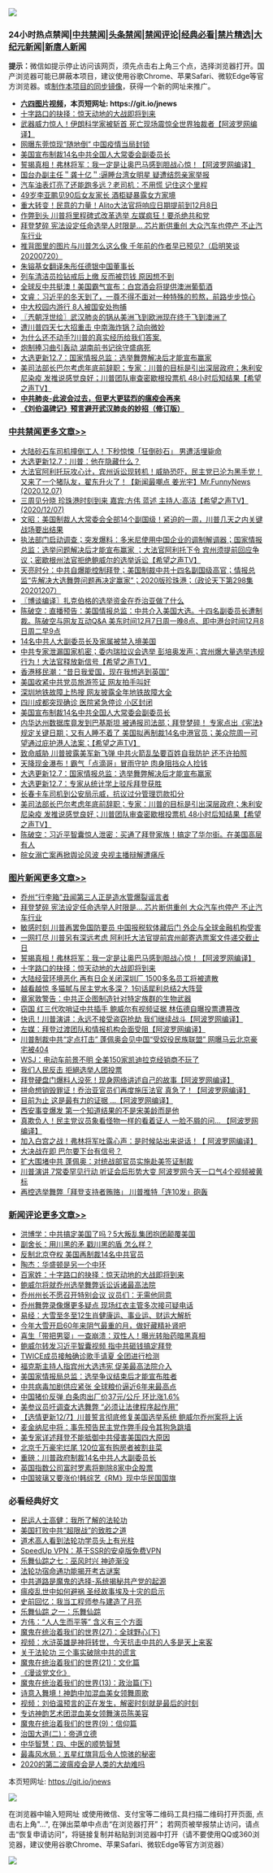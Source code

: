 ![](https://raw.githubusercontent.com/fqnews/bnews/master/64photo/fqnews-qr.jpg)

<div id="tt">
<h3>24小时热点禁闻|<a href="#%E4%B8%AD%E5%85%B1%E7%A6%81%E9%97%BB%E6%9B%B4%E5%A4%9A%E6%96%87%E7%AB%A0">中共禁闻</a>|<a href="#%E5%9B%BE%E7%89%87%E6%96%B0%E9%97%BB%E6%9B%B4%E5%A4%9A%E6%96%87%E7%AB%A0">头条禁闻</a>|<a href="#%E6%96%B0%E9%97%BB%E8%AF%84%E8%AE%BA%E6%9B%B4%E5%A4%9A%E6%96%87%E7%AB%A0">禁闻评论|<a href="#%E5%BF%85%E7%9C%8B%E7%BB%8F%E5%85%B8%E5%A5%BD%E6%96%87">经典必看|<a href="/video.md#%E7%A6%81%E7%89%87%E7%B2%BE%E9%80%89">禁片精选</a>|<a href="https://github.com/fqnews/djy/blob/master/gb/nf1351518.md#1">大纪元新闻</a>|<a href="https://github.com/fqnews/ntdtv/blob/master/gb/prog204.md#1">新唐人新闻</a></h3>
<div><b>提示：</b>微信如提示停止访问该网页，须先点击右上角三个点，选择浏览器打开。国产浏览器可能已屏蔽本项目，建议使用谷歌Chrome、苹果Safari、微软Edge等官方浏览器。或<a href="https://github.com/fqnews/bnews/blob/master/%E5%88%B6%E4%BD%9Cgit%E7%A6%81%E9%97%BB%E9%95%9C%E5%83%8F.md">制作本项目的同步镜像</a>，获得一个新的网址来推广。</div>
<ul>
<li><b><a href="http://d1.bdrive.tk/64.mp4" target="_blank">六四图片视频</a>，本页短网址: https://git.io/jnews</b></li>
<li><a href="/comments/20201207/1443483.md">十字路口的抉择：惊天动地的大战即将到来</a></li>
<li><a href="/cnnews/20201207/1443505.md">武器威力惊人！伊朗科学家被斩首 死亡现场震惊全世界独裁者【阿波罗网编译】</a></li>
<li><a href="/cbnews/20201207/1443583.md">网曝东莞惊现“随地倒” 中国疫情当局封锁</a></li>
<li><a href="/cbnews/20201208/1443771.md">美国宣布制裁14名中共全国人大常委会副委员长</a></li>
<li><a href="/topimagenews/20201207/1443560.md">誓揭真相！弗林将军：我一定是让奥巴马感到胆战心惊！【阿波罗网编译】</a></li>
<li><a href="/baitai/20201207/1443466.md">国台办副主任＂龚十亿＂:逼睡台湾女明星 疑遭结怨亲家举报</a></li>
<li><a href="/lifebaike/20201207/1443567.md">汽车油表灯亮了还能跑多远？老司机：不用慌 记住这个里程</a></li>
<li><a href="/yule/20201207/1443490.md">49岁李亚鹏见90后女友家长 酒柜疑暴露女方家境</a></li>
<li><a href="/comments/20201207/1443691.md">重大转变！民意的力量！Alito大法官将响应日期提前到12月8日</a></li>
<li><a href="/cbnews/20201207/1443612.md">作弊到头 川普将里程碑式改革选举 左媒疯狂！要杀绝共和党</a></li>
<li><a href="/topimagenews/20201208/1443820.md">拜登梦碎 宪法设定任命选举人时限是... 芯片断供重创 大众汽车也停产 不止汽车行业</a></li>
<li><a href="/bannedvideo/20201207/1443571.md">推背图里的图片与川普怎么这么像 千年前的作者早已预见?（启明笑谈20200720）</a></li>
<li><a href="/cbnews/20201207/1443596.md">朱镕基女翻译朱彤任德银中国董事长</a></li>
<li><a href="/cbnews/20201207/1443611.md">列车清洁员捡钻戒后上缴 反而被罚钱 原因想不到</a></li>
<li><a href="/cnnews/20201207/1443506.md">全球反中共挺澳！美国霸气宣布：白宫酒会将提供澳洲葡萄酒</a></li>
<li><a href="/bannedvideo/20201207/1443533.md">文睿：习近平的冬天到了，一尊不得不面对一种特殊的煎熬，前路步步惊心</a></li>
<li><a href="/cnnews/hknews/20201207/1443581.md">中大校园内游行 8人被国安处拘捕</a></li>
<li><a href="/ssgc/20201208/1443776.md">〖兲朝浮世绘〗武汉肺炎的锅从美洲飞到欧洲现在终于飞到澳洲了</a></li>
<li><a href="/comments/20201207/1443463.md">遭川普四天七大招重击 中南海炸锅？动向微妙</a></li>
<li><a href="/bannedvideo/20201207/1443684.md">为什么还不动手?川普的真实经历给我们答案.</a></li>
<li><a href="/cnnews/20201207/1443617.md">炮制捧习曲引轰动 湖南前书记徐守盛病死</a></li>
<li><a href="/cbnews/20201208/1443739.md">大选更新12.7：国家情报总监：选举舞弊解决后才能宣布赢家</a></li>
<li><a href="/cbnews/20201207/1443677.md">美司法部长巴尔考虑年底前辞职；专家：川普的目标是引出深层政府；朱利安尼染疫 发推说感觉良好；川普团队审查密歇根投票机 48小时后知结果【希望之声TV】</a></li>
<li><b><a href="/comments/20200211/1275071.md" target="_blank">中共肺炎-此波会过去，但更大更猛烈的瘟疫会再来</a></b></li>
<li><b><a href="/comments/20200207/1272816.md" target="_blank">《刘伯温碑记》预言避开武汉肺炎的妙招（修订版）</a></b></li>
</ul>
</div>

<div class="catlist">
<h3><a href="/cbnews/" target="_blank">中共禁闻</a><span><a href="/cbnews/" target="_blank" rel="nofollow">更多文章>></a></span></h3>
<ul>
<li><a href="/cbnews/20201208/1443962.md" target="_blank">大陆砂石车司机撞倒工人！下秒惊悚「狂倒砂石」 男遭活埋毙命</a></li>
<li><a href="/cbnews/20201208/1443958.md" target="_blank">大选更新12.7：川普：他在隐藏什么？</a></li>
<li><a href="/cbnews/20201208/1443944.md" target="_blank">大法官阿利托玩攻心计，宾州诉讼现转机！威胁恐吓，民主党已沦为黑手党！又来了一个猪队友，翟东升火了！【新闻最嘲点 姜光宇】Mr.FunnyNews (2020.12.07)‬</a></li>
<li><a href="/cbnews/20201208/1443931.md" target="_blank">三周见分晓   珍珠港时刻到来   嘉宾:方伟 蓝述 主持人:高洁【希望之声TV】(2020/12/07)</a></li>
<li><a href="/cbnews/20201208/1443923.md" target="_blank">文昭：美国制裁人大常委会全部14个副国级！紧迫的一周，川普几天之内关键战场要出结果</a></li>
<li><a href="/cbnews/20201208/1443887.md" target="_blank">执法部门启动调查；突发爆料：多米尼使用中国企业的调制解调器；国家情报总监：选举问题解决后才能宣布赢家 ；大法官阿利托下令 宾州须提前回应争议；密歇根州法官拒绝鲍威尔的选举诉讼【希望之声TV】</a></li>
<li><a href="/cbnews/20201208/1443886.md" target="_blank">天亮时分：中共自爆能控制拜登；美国制裁中共十四名副国级高官；情报总监“先解决大选舞弊问题再决定赢家”；2020版珍珠港；（政论天下第298集 20201207）</a></li>
<li><a href="/cbnews/20201208/1443885.md" target="_blank">〖博谈编译〗扎克伯格的选举资金在乔治亚做了什么</a></li>
<li><a href="/cbnews/20201208/1443847.md" target="_blank">陈破空：直播预告：美国情报总监：中共介入美国大选。十四名副委员长遭制裁。陈破空与网友互动Q&amp;A 美东时间12月7日周一晚8点、即中港台时间12月8日周二早9点</a></li>
<li><a href="/cbnews/20201208/1443844.md" target="_blank">14名中共人大副委员长及家属被禁入境美国</a></li>
<li><a href="/cbnews/20201208/1443841.md" target="_blank">中共专家泄漏国家机密；委内瑞拉议会选举 彭培奥发声；宾州爆大量选举违规行为！大法官释放新信号【希望之声TV】</a></li>
<li><a href="/cbnews/20201208/1443829.md" target="_blank">香港移民潮：“昔日我爱国，现在我想逃到英国”</a></li>
<li><a href="/cbnews/20201208/1443789.md" target="_blank">美国收紧中共党员旅游签证 网友拍手叫好</a></li>
<li><a href="/cbnews/20201208/1443788.md" target="_blank">深圳地铁故障上热搜 网友披露全年地铁故障大全</a></li>
<li><a href="/cbnews/20201208/1443787.md" target="_blank">四川成都突现确诊 医院紧急停诊 小区封闭</a></li>
<li><a href="/cbnews/20201208/1443771.md" target="_blank">美国宣布制裁14名中共全国人大常委会副委员长</a></li>
<li><a href="/cbnews/20201208/1443766.md" target="_blank">内华达州数据库竟发到巴基斯坦  被通报司法部；拜登梦碎！ 专家点出《宪法》规定关键日期；又有人睡不着了  美国拟再制裁14名中港官员；美众院周一可望通过庇护港人法案；【希望之声TV】</a></li>
<li><a href="/cbnews/20201208/1443744.md" target="_blank">致命威胁 川普披露美军新飞弹 中共火箭乱坠要百姓自我防护 还不许拍照</a></li>
<li><a href="/cbnews/20201208/1443743.md" target="_blank">天降现金瀑布！霸气「点滴哥」冒雨守护 肉身阻挡众人捡钱</a></li>
<li><a href="/cbnews/20201208/1443739.md" target="_blank">大选更新12.7：国家情报总监：选举舞弊解决后才能宣布赢家</a></li>
<li><a href="/cbnews/20201207/1443693.md" target="_blank">大选更新12.7：专家从统计学上驳斥拜登获胜</a></li>
<li><a href="/cbnews/20201207/1443681.md" target="_blank">长春卡车司机到公安局示威，抗议过分管理罚款扣分</a></li>
<li><a href="/cbnews/20201207/1443677.md" target="_blank">美司法部长巴尔考虑年底前辞职；专家：川普的目标是引出深层政府；朱利安尼染疫 发推说感觉良好；川普团队审查密歇根投票机 48小时后知结果【希望之声TV】</a></li>
<li><a href="/cbnews/20201207/1443676.md" target="_blank">陈破空：习近平智囊惊人泄密：买通了拜登家族！搞定了华尔街。在美国高层有人</a></li>
<li><a href="/cbnews/20201207/1443625.md" target="_blank">皖女溺亡案再掀舆论风波 央视主播辩解遭痛斥</a></li>

</ul>
</div>
<div class="catlist">
<h3><a href="/topimagenews/" target="_blank">图片新闻</a><span><a href="/topimagenews/" target="_blank" rel="nofollow">更多文章>></a></span></h3>
<ul>
<li><a href="/topimagenews/20201208/1443834.md" target="_blank">乔州“行李箱”丑闻第三人正是造水管爆裂谣言者</a></li>
<li><a href="/topimagenews/20201208/1443820.md" target="_blank">拜登梦碎 宪法设定任命选举人时限是&#8230; 芯片断供重创 大众汽车也停产 不止汽车行业</a></li>
<li><a href="/topimagenews/20201208/1443779.md" target="_blank">敏感时刻 川普再罢免国防要员 中国报税软体藏后门 外企与全球金融机构受害</a></li>
<li><a href="/topimagenews/20201208/1443753.md" target="_blank">一网打尽 川普另有深远考虑 阿利托大法官提前宾州邮寄选票案文件递交截止日</a></li>
<li><a href="/topimagenews/20201207/1443560.md" target="_blank">誓揭真相！弗林将军：我一定是让奥巴马感到胆战心惊！【阿波罗网编译】</a></li>
<li><a href="/comments/20201207/1443483.md" target="_blank">十字路口的抉择：惊天动地的大战即将到来</a></li>
<li><a href="/topimagenews/20201207/1443309.md" target="_blank">大陆经营环境恶化 再有日企关闭深圳厂 1500多名员工将被遣散</a></li>
<li><a href="/topimagenews/20201207/1443304.md" target="_blank">越看越惊 多猫腻与民主党水多深？ 1句话犀利总结2大阵营</a></li>
<li><a href="/topimagenews/20201207/1443292.md" target="_blank">章家敦警告：中共正企图制造针对特定族群的生物武器</a></li>
<li><a href="/topimagenews/20201207/1443243.md" target="_blank">窃国 红三代吹哨证中共插手 鲍威尔有视频证据 林伍德自曝投票遭篡改</a></li>
<li><a href="/topimagenews/20201206/1442956.md" target="_blank">快讯！川普演讲：永远不接受盗窃抢劫 我们继续战斗【阿波罗网编译】</a></li>
<li><a href="/topimagenews/20201206/1442867.md" target="_blank">左媒：拜登过渡团队和情报机构会面受阻【阿波罗网编译】</a></li>
<li><a href="/topimagenews/20201206/1442817.md" target="_blank">川普制裁中共“定点打击” 蓬佩奥会见中国“受奴役民族联盟” 网曝马云北京豪宅被404</a></li>
<li><a href="/topimagenews/20201206/1442795.md" target="_blank">WSJ：电动车前景不明 全美150家凯迪拉克经销商不玩了</a></li>
<li><a href="/topimagenews/20201206/1442772.md" target="_blank">我们人民反击 拒絕选举人团投票</a></li>
<li><a href="/topimagenews/20201205/1442568.md" target="_blank">拜登硬盘门爆料人没死！现身网络讲述自己的故事【阿波罗网编译】</a></li>
<li><a href="/topimagenews/20201205/1442408.md" target="_blank">拼命想销毁罪证！乔治亚官员们再度施压法官 真急了！【阿波罗网编译】</a></li>
<li><a href="/topimagenews/20201205/1442397.md" target="_blank">目前为止 这是最有力的证据 …【阿波罗网编译】</a></li>
<li><a href="/topimagenews/20201205/1442396.md" target="_blank">西安事变爆发 第一个知道结果的不是宋美龄而是他</a></li>
<li><a href="/topimagenews/20201205/1442375.md" target="_blank">真欺负人！民主党议员象看怪物一样的看着证人 一脸不屑的问&#8230; 【阿波罗网编译】</a></li>
<li><a href="/topimagenews/20201205/1442363.md" target="_blank">加入白宫之战！弗林将军吐露心声：是时候站出来说话！【 阿波罗网编译】</a></li>
<li><a href="/topimagenews/20201205/1442291.md" target="_blank">大决战在即 巴尔要下台有信号？</a></li>
<li><a href="/topimagenews/20201205/1442290.md" target="_blank">扩大围堵中共 蓬佩奥：对统战部官员实施赴美签证制裁</a></li>
<li><a href="/topimagenews/20201205/1442285.md" target="_blank">川普演讲 7常委罕见行动 听证会后形势大变 阿波罗网今天一口气4个视频被黄标</a></li>
<li><a href="/topimagenews/20201205/1442264.md" target="_blank">再控选举舞弊「拜登支持者贿赂」 川普推特「连10发」砲轰</a></li>

</ul>
</div>
<div class="catlist">
<h3><a href="/comments/" target="_blank">新闻评论</a><span><a href="/comments/" target="_blank" rel="nofollow">更多文章>></a></span></h3>
<ul>
<li><a href="/comments/20201208/1443972.md" target="_blank">洪博学：中共搞定美国了吗？5大叛乱集团抱团颠覆美国</a></li>
<li><a href="/comments/20201208/1443971.md" target="_blank">副舍长：用川黑的矛 戳川黑的盾 怎么样？</a></li>
<li><a href="/comments/20201208/1443970.md" target="_blank">反制北京夺权 美国再制裁14名中共官员</a></li>
<li><a href="/comments/20201208/1443969.md" target="_blank">陶杰：华盛顿是另一个中环</a></li>
<li><a href="/comments/20201208/1443945.md" target="_blank">百家姓：十字路口的抉择：惊天动地的大战即将到来</a></li>
<li><a href="/comments/20201208/1443908.md" target="_blank">鲍威尔将就乔州选举舞弊诉讼诉诸最高法院</a></li>
<li><a href="/comments/20201208/1443897.md" target="_blank">乔州州长不愿召开特别会议 议员们：无需他同意</a></li>
<li><a href="/comments/20201208/1443865.md" target="_blank">乔州舞弊录像爆更多疑点 现场红衣主管多次接可疑电话</a></li>
<li><a href="/comments/20201208/1443864.md" target="_blank">易经：大雪至冬至12生肖健康运、事业运、财运大解析</a></li>
<li><a href="/comments/20201208/1443863.md" target="_blank">今年大雪开启60年来阴气最重的月，做好藏精补肾吧</a></li>
<li><a href="/comments/20201208/1443862.md" target="_blank">喜生「带把男婴」一查崩溃：双性人！曝光转胎药暗黑真相</a></li>
<li><a href="/comments/20201208/1443843.md" target="_blank">鲍威尔转发习近平智囊视频 指中共砸钱搞定拜登</a></li>
<li><a href="/comments/20201208/1443842.md" target="_blank">TWICE成员接触确诊歌手请夏 全团进行检测</a></li>
<li><a href="/comments/20201208/1443827.md" target="_blank">福克斯主持人指宾州大选违宪 促美最高法院介入</a></li>
<li><a href="/comments/20201208/1443826.md" target="_blank">美国家情报局总监：选举争议结束后才能宣布胜者</a></li>
<li><a href="/comments/20201208/1443825.md" target="_blank">中共病毒加剧供应紧张 全球粮价逼近6年来最高点</a></li>
<li><a href="/comments/20201208/1443824.md" target="_blank">中国猪价反弹 白条肉出厂价37元/公斤 环比涨1.6%</a></li>
<li><a href="/comments/20201208/1443812.md" target="_blank">美参议员吁调查大选舞弊 “必须让法律程序起作用”</a></li>
<li><a href="/comments/20201208/1443811.md" target="_blank">【选情更新12/7】川普誓言彻底修复美国选举系统 鲍威尔乔州案将上诉</a></li>
<li><a href="/comments/20201208/1443810.md" target="_blank">麦金纳尼中将：事先预告民主党作弊手段令其狗急跳墙</a></li>
<li><a href="/comments/20201208/1443794.md" target="_blank">美专家详述拜登不能抵御中共侵害美国四大原因</a></li>
<li><a href="/comments/20201208/1443793.md" target="_blank">北京千万豪宅烂尾 120位富有购房者被割韭菜</a></li>
<li><a href="/comments/20201208/1443783.md" target="_blank">重磅：川普政府制裁14名中共人大副委员长</a></li>
<li><a href="/comments/20201208/1443782.md" target="_blank">英国指数公司富时罗素将剔除8家中企股票</a></li>
<li><a href="/comments/20201208/1443775.md" target="_blank">中国玻璃又要涨价!韩综艺《RM》现中华民国国旗</a></li>

</ul>
</div>

<div class="catlist">
<h3>必看经典好文</h3>
<ul>
<li><a href="/ccpdope/20200729/1369047.md" target="_blank">民运人士高健：我所了解的法轮功</a></li>
<li><a href="/comments/20200731/1372471.md" target="_blank">美国打败中共“超限战”的致胜之道</a></li>
<li><a href="/comments/20200227/1284657.md" target="_blank">道术高人看到法轮功学员头上有光柱</a></li>
<li><a href="/cbnews/20191226/1241739.md" target="_blank">SpeedUp VPN：基于SSR的安卓版免费VPN</a></li>
<li><a href="/tculture/20190101/792550.md" target="_blank">乐舞仙踪之七：巫风时兴 神迹渐没</a></li>
<li><a href="/tculture/20121025/73079.md" target="_blank">法轮功宿命通功能揭开考古谜案</a></li>
<li><a href="/comments/20181209/1044543.md" target="_blank">中共道路是魔鬼的选择-系统揭秘共产党的起源</a></li>
<li><a href="/comments/20200618/1346823.md" target="_blank">瘟疫乱世中如何避祸 圣经故事埃及十灾的启示</a></li>
<li><a href="/aomi/history/20141104/323033.md" target="_blank">史前回忆：我当工程师参与建造了月亮</a></li>
<li><a href="/tculture/20170710/789533.md" target="_blank">乐舞仙踪 之一：乐舞仙踪</a></li>
<li><a href="/comments/20200720/1363377.md" target="_blank">方伟：“人人生而平等” 含义有三个方面</a></li>
<li><a href="/comments/20181224/1052333.md" target="_blank">魔鬼在统治着我们的世界(27)：全球野心(下)</a></li>
<li><a href="/comments/20200623/1273653.md" target="_blank">视频：水浒英雄是神将转世，今天抗击中共的人多是天上来客</a></li>
<li><a href="/cbnews/20200703/1354907.md" target="_blank">关于法轮功 三个事实破除中共的谎言</a></li>
<li><a href="/comments/20180802/980476.md" target="_blank">魔鬼在统治着我们的世界(21)：文化篇</a></li>
<li><a href="/comments/20200521/783167.md" target="_blank">《漫谈党文化》</a></li>
<li><a href="/topimagenews/20180602/951960.md" target="_blank">魔鬼在统治着我们的世界(13)：政治篇(下)</a></li>
<li><a href="/topimagenews/20170208/656009.md" target="_blank">诗意入舞境！神韵中加混血美女领舞周歌</a></li>
<li><a href="/comments/20200628/1351782.md" target="_blank">视频：刘伯温预言的正在发生，解密时刻就是最后的时刻</a></li>
<li><a href="/topimagenews/20180404/923380.md" target="_blank">专访神韵艺术团混血美女领舞演员陈美容</a></li>
<li><a href="/topimagenews/20180529/949649.md" target="_blank">魔鬼在统治着我们的世界(9)：信仰篇</a></li>
<li><a href="/cbnews/20180308/911611.md" target="_blank">治国大道(二)：帝道立德</a></li>
<li><a href="/comments/20200605/783247.md" target="_blank">中华智慧：四、中医的顺势智慧</a></li>
<li><a href="/cbnews/20201005/1408304.md" target="_blank">最毒风水局：五星红旗背后令人惊骇的秘密</a></li>
<li><a href="/comments/20200712/1359432.md" target="_blank">2020的第二波瘟疫会是人类的大劫难吗</a></li>

</ul>
</div>

本页短网址: https://git.io/jnews

![](https://raw.githubusercontent.com/fqnews/bnews/master/64photo/fqnews-qr.jpg)

在浏览器中输入短网址 或使用微信、支付宝等二维码工具扫描二维码打开页面, 点击右上角"...", 在弹出菜单中点击“在浏览器打开”； 若网页被举报禁止访问，请点击“恢复申请访问”，将链接复制并粘贴到浏览器中打开（请不要使用QQ或360浏览器，建议使用谷歌Chrome、苹果Safari、微软Edge等官方浏览器）

![](https://raw.githubusercontent.com/fqnews/bnews/master/64photo/wx.jpg)